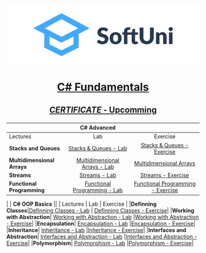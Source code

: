 <p align="center"><img src="https://github.com/blazarow09/ProgrammingBasicsWithCsharp/blob/master/img/logo.png" /></p>

# <a href="https://softuni.bg/"><p align="center">C# Fundamentals<p></a>

## <p align="center"> <a href="https://softuni.bg/" > *CERTIFICATE* - Upcomming</a> </p>

|           | C# Advanced        ||
| ------------- |:-------------:|:-----:|
| Lectures       | Lab           | Exercise  |
| **Stacks and Queues** | [Stacks & Queues - Lab](https://github.com/blazarow09/CSharpFundamentals/tree/master/C%23%20Advanced/StackAndQueue-Lab)|[Stacks & Queues - Exercise](https://github.com/blazarow09/CSharpFundamentals/tree/master/C%23%20Advanced/StackAndQueue-Exercise)  |
| **Multidimensional Arrays** | [Multidimensional Arrays - Lab](https://github.com/blazarow09/CSharpFundamentals/tree/master/C%23%20Advanced/Multidimensional%20Arrays%20-%20Lab) | [Multidimensional Arrays]() |
| **Streams** | [Streams - Lab ]() | [Streams - Exercise]()|
| **Functional Programming** | [Functional Programming - Lab]() | [Functional Programming - Exercise]() |


|           | **C# OOP Basics**       ||
| Lectures       | Lab           | Exercise  |
|**Definning Classes**|[Definning Classes - Lab](https://github.com/blazarow09/CSharpFundamentals/tree/master/C%23%20OOP%20Basics/DefiningClassesLab) | [Definning Classes - Exercise]()|
|**Working with Abstraction**| [Working with Abstraction - Lab]() |[Working with Abstraction - Exercise]()|
|**Encapsulation**| [Encapsulation - Lab]() |[Encapsulation - Exercise]()|
|**Inheritance**| [Inheritance - Lab]() |[Inheritance - Exercise]()|
|**Interfaces and Abstraction**| [Interfaces and Abstraction - Lab]() |[Interfaces and Abstraction - Exercise]()|
|**Polymorphism**| [Polymorphism - Lab]() |[Polymorphism - Exercise]()|


